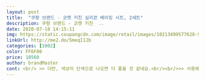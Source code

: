 ```yaml
---
layout: post 
title:  "쿠팡 브랜드 - 코멧 키친 실리콘 베이킹 시트, 2세트" 
description: 쿠팡 브랜드 - 코멧 키친  ..
date: 2020-07-18 14:15:11 
img: https://static.coupangcdn.com/image/retail/images/10213499577628-9e33cc75-07f3-4288-b698-ef1daed8b7d2.jpg 
linkUrl: http://me2.do/5meqI1Jb 
categories: [1002] 
color: FF6F00 
price: 10560 
author: brandMaster 
cont: <br/> >> 다만, 색상이 단색으로 나오면 더 좋을 것 같네요.<br/><br/>>> 사용에 지장이 있을 정도는 아니지만, 거슬려서 가위로 잘라냈습니다.<br/><br/>>> 차라리 로고를 음각으로 찍어내거나 없었으면 좋겠습니다.<br/><br/><br/> - 로고가 잘 벗겨질 것 같은 압착 스티커 형태로 붙어있습니다.<br/><br/><br/> - 몇 번 사용해보니, 실리콘 소재임에도 불구하고 쉽게 찢어질 것 같은 묘한 느낌이 듭니다.<br/><br/><br/> - 반죽이 들러붙지 않고 촥촥 원하는 모양으로 펴기 좋습니다.<br/><br/><br/> - 베이킹 시트 1개의 끝부분 마감이 부실했습니다.<br/><br/><br/> - 베이킹 시트가 얇고 잘 말려서 보관이 간편합니다.<br/><br/><br/> - 베이킹 시트가 흔들리거나 들썩이지 않아서 안정적으로 요리가 가능합니다.<br/><br/><br/> - 실리콘 소재라 세척과 보관이 쉬워서 귀찮은 것 싫어하는 사람에겐 제격입니다.<br/><br/><br/> - 전체적으로 취향을 거의 타지 않는 기본 디자인입니다.<br/><br/><br/> - 첫 사용 시, 실리콘 냄새?가 심하게 났습니다.<br/> 꼭 세척 후 사용하세요.<br/><br/><br/> - 타 브랜드 베이킹 시트에서 보이는 기본적인 기능은 다 갖추고 있습니다.<br/><br/><br/> - 패키지는 과대 포장 없이 깔끔합니다.<br/><br/>1) 장점<br/> 
---
```

 